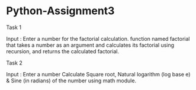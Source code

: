 # Python-Assignment3

Task 1

Input : Enter a number for the factorial calculation.
function named factorial that takes a number as an argument and calculates its factorial using recursion, and returns the calculated factorial.

Task 2

Input : Enter a number
Calculate Square root, Natural logarithm (log base e) & Sine (in radians) of the number using math module.
